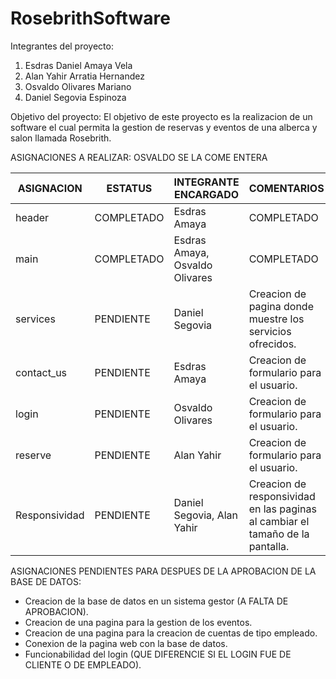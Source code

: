 # RosebrithSoftware
Integrantes del proyecto:
1. Esdras Daniel Amaya Vela
2. Alan Yahir Arratia Hernandez
3. Osvaldo Olivares Mariano
4. Daniel Segovia Espinoza

Objetivo del proyecto:
El objetivo de este proyecto es la realizacion de un software el cual permita la gestion de reservas y eventos de una alberca y salon llamada Rosebrith.


ASIGNACIONES A REALIZAR:   OSVALDO SE LA COME ENTERA

| ASIGNACION | ESTATUS | INTEGRANTE ENCARGADO | COMENTARIOS |
|------------|---------|----------------------|-------------|
| header | COMPLETADO | Esdras Amaya | COMPLETADO |
| main | COMPLETADO | Esdras Amaya, Osvaldo Olivares | COMPLETADO |
| services | PENDIENTE | Daniel Segovia | Creacion de pagina donde muestre los servicios ofrecidos. |
| contact_us | PENDIENTE | Esdras Amaya | Creacion de formulario para el usuario. |
| login | PENDIENTE | Osvaldo Olivares | Creacion de formulario para el usuario. |
| reserve | PENDIENTE | Alan Yahir | Creacion de formulario para el usuario. |
| Responsividad | PENDIENTE | Daniel Segovia, Alan Yahir | Creacion de responsividad en las paginas al cambiar el tamaño de la pantalla. |


ASIGNACIONES PENDIENTES PARA DESPUES DE LA APROBACION DE LA BASE DE DATOS:

- Creacion de la base de datos en un sistema gestor (A FALTA DE APROBACION).
- Creacion de una pagina para la gestion de los eventos.
- Creacion de una pagina para la creacion de cuentas de tipo empleado.
- Conexion de la pagina web con la base de datos.
- Funcionabilidad del login (QUE DIFERENCIE SI EL LOGIN FUE DE CLIENTE O DE EMPLEADO).

